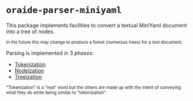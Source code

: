 # `oraide-parser-miniyaml`

This package implements facilities to convert a textual MiniYaml document into a tree of nodes.

<small>In the future this may change to produce a forest (numerous trees) for a text document.</small>

Parsing is implemented in 3 _phases_:

- [Tokenization]
- [Nodeization]
- [Treeization]

<small>"Tokenization" is a "real" word but the others are made up with the intent of conveying what they do while being similar to "tokenization".</small>

[Tokenization]: ./docs/tokenization.md
[Nodeization]: ./docs/nodeization.md
[Treeization]: ./docs/treeization.md